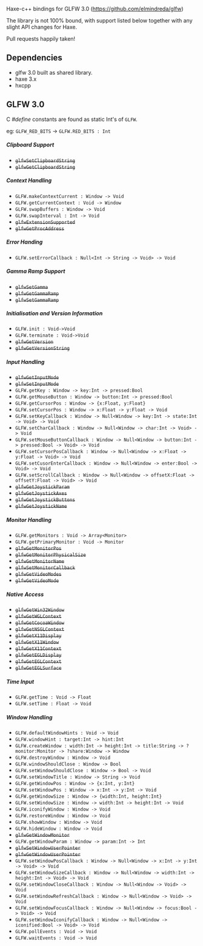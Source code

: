 Haxe-c++ bindings for GLFW 3.0 (https://github.com/elmindreda/glfw)

The library is not 100% bound, with support listed below together with any slight API changes for Haxe.

Pull requests happily taken!

Dependencies
--

* glfw 3.0 built as shared library.
* haxe 3.x
* hxcpp

GLFW 3.0
--

C *#define* constants are found as static Int's of ```GLFW```.

eg: ```GLFW_RED_BITS``` -> ```GLFW.RED_BITS : Int```

##### Clipboard Support
* ~~```glfwSetClipboardString```~~
* ~~```glfwGetClipboardString```~~

##### Context Handling
* ```GLFW.makeContextCurrent : Window -> Void```
* ```GLFW.getCurrentContext : Void -> Window```
* ```GLFW.swapBuffers : Window -> Void```
* ```GLFW.swapInterval : Int -> Void```
* ~~```glfwExtensionSupported```~~
* ~~```glfwGetProcAddress```~~

##### Error Handing
* ```GLFW.setErrorCallback : Null<Int -> String -> Void> -> Void```
 
##### Gamma Ramp Support 
* ~~```glfwSetGamma```~~
* ~~```glfwGetGammaRamp```~~
* ~~```glfwSetGammaRamp```~~

##### Initialisation and Version Information
* ```GLFW.init : Void->Void```
* ```GLFW.terminate : Void->Void```
* ~~```glfwGetVersion```~~
* ~~```glfwGetVersionString```~~
 
##### Input Handling
* ~~```glfwGetInputMode```~~
* ~~```glfwSetInputMode```~~
* ```GLFW.getKey : Window -> key:Int -> pressed:Bool```
* ```GLFW.getMouseButton : Window -> button:Int -> pressed:Bool```
* ```GLFW.getCursorPos : Window -> {x:Float, y:Float}```
* ```GLFW.setCursorPos : Window -> x:Float -> y:Float -> Void```
* ```GLFW.setKeyCallback : Window -> Null<Window -> key:Int -> state:Int -> Void> -> Void```
* ```GLFW.setCharCallback : Window -> Null<Window -> char:Int -> Void> -> Void```
* ```GLFW.setMouseButtonCallback : Window -> Null<Window -> button:Int -> pressed:Bool -> Void> -> Void```
* ```GLFW.setCursorPosCallback : Window -> Null<Window -> x:Float -> y:Float -> Void> -> Void```
* ```GLFW.setCusorEnterCallback : Window -> Null<Window -> enter:Bool -> Void> -> Void```
* ```GLFW.setScrollCallback : Window -> Null<Window -> offsetX:Float -> offsetY:Float -> Void> -> Void```
* ~~```glfwGetJoystickParam```~~
* ~~```glfwGetJoystickAxes```~~
* ~~```glfwGetJoystickButtons```~~
* ~~```glfwGetJoystickName```~~
 
##### Monitor Handling
* ```GLFW.getMonitors : Void -> Array<Monitor>```
* ```GLFW.getPrimaryMonitor : Void -> Monitor```
* ~~```glfwGetMonitorPos```~~
* ~~```glfwGetMonitorPhysicalSize```~~
* ~~```glfwGetMonitorName```~~
* ~~```glfwSetMonitorCallback```~~
* ~~```glfwGetVideoModes```~~
* ~~```glfwGetVideoMode```~~

##### Native Access
* ~~```glfwGetWin32Window```~~
* ~~```glfwGetWGLContext```~~
* ~~```glfwGetCocoaWindow```~~
* ~~```glfwGetNSGLContext```~~
* ~~```glfwGetX11Display```~~
* ~~```glfwGetX11Window```~~
* ~~```glfwGetX11Context```~~
* ~~```glfwGetEGLDisplay```~~
* ~~```glfwGetEGLContext```~~
* ~~```glfwGetEGLSurface```~~

##### Time Input
* ```GLFW.getTime : Void -> Float```
* ```GLFW.setTime : Float -> Void```

##### Window Handling
* ```GLFW.defaultWindowHints : Void -> Void```
* ```GLFW.windowHint : target:Int -> hint:Int```
* ```GLFW.createWindow : width:Int -> height:Int -> title:String -> ?monitor:Monitor -> ?share:Window -> Window```
* ```GLFW.destroyWindow : Window -> Void```
* ```GLFW.windowShouldClose : Window -> Bool```
* ```GLFW.setWindowShouldClose : Window -> Bool -> Void```
* ```GLFW.setWindowTitle : Window -> String -> Void```
* ```GLFW.getWindowPos : Window -> {x:Int, y:Int}```
* ```GLFW.setWindowPos : Window -> x:Int -> y:Int -> Void```
* ```GLFW.getWindowSize : Window -> {width:Int, height:Int}```
* ```GLFW.setWindowSize : Window -> width:Int -> height:Int -> Void```
* ```GLFW.iconifyWindow : Window -> Void```
* ```GLFW.restoreWindow : Window -> Void```
* ```GLFW.showWindow : Window -> Void```
* ```GLFW.hideWindow : Window -> Void```
* ~~```glfwGetWindowMonitor```~~
* ```GLFW.getWindowParam : Window -> param:Int -> Int```
* ~~```glfwSetWindowUserPointer```~~
* ~~```glfwGetWindowUserPointer```~~
* ```GLFW.setWindowPosCallback : Window -> Null<Window -> x:Int -> y:Int -> Void> -> Void```
* ```GLFW.setWindowSizeCallback : Window -> Null<Window -> width:Int -> height:Int -> Void> -> Void```
* ```GLFW.setWindowCloseCallback : Window -> Null<Window -> Void> -> Void```
* ```GLFW.setWindowRefreshCallback : Window -> Null<Window -> Void> -> Void```
* ```GLFW.setWindowFocusCallback : Window -> Null<Window -> focus:Bool -> Void> -> Void```
* ```GLFW.setWindowIconifyCallback : Window -> Null<Window -> iconified:Bool -> Void> -> Void```
* ```GLFW.pollEvents : Void -> Void```
* ```GLFW.waitEvents : Void -> Void```
